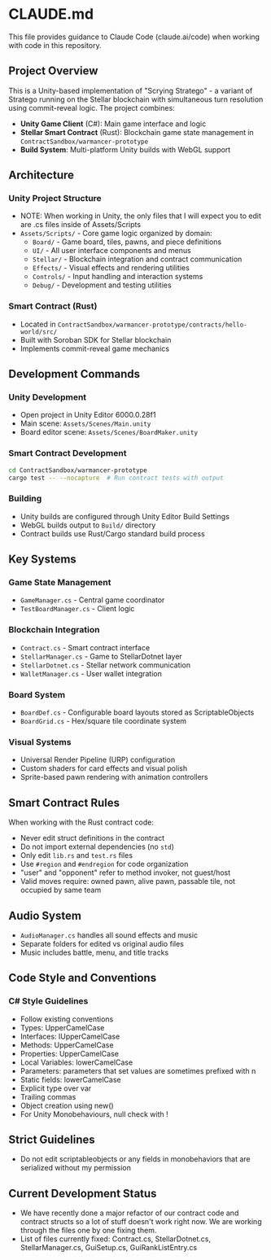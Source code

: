 # CLAUDE.md

This file provides guidance to Claude Code (claude.ai/code) when working with code in this repository.

## Project Overview

This is a Unity-based implementation of "Scrying Stratego" - a variant of Stratego running on the Stellar blockchain with simultaneous turn resolution using commit-reveal logic. The project combines:

- **Unity Game Client** (C#): Main game interface and logic
- **Stellar Smart Contract** (Rust): Blockchain game state management in `ContractSandbox/warmancer-prototype`
- **Build System**: Multi-platform Unity builds with WebGL support

## Architecture

### Unity Project Structure
- NOTE: When working in Unity, the only files that I will expect you to edit are .cs files inside of Assets/Scripts
- `Assets/Scripts/` - Core game logic organized by domain:
	- `Board/` - Game board, tiles, pawns, and piece definitions
	- `UI/` - All user interface components and menus
	- `Stellar/` - Blockchain integration and contract communication
	- `Effects/` - Visual effects and rendering utilities
	- `Controls/` - Input handling and interaction systems
	- `Debug/` - Development and testing utilities

### Smart Contract (Rust)
- Located in `ContractSandbox/warmancer-prototype/contracts/hello-world/src/`
- Built with Soroban SDK for Stellar blockchain
- Implements commit-reveal game mechanics

## Development Commands

### Unity Development
- Open project in Unity Editor 6000.0.28f1
- Main scene: `Assets/Scenes/Main.unity`
- Board editor scene: `Assets/Scenes/BoardMaker.unity`

### Smart Contract Development
```bash
cd ContractSandbox/warmancer-prototype
cargo test -- --nocapture  # Run contract tests with output
```

### Building
- Unity builds are configured through Unity Editor Build Settings
- WebGL builds output to `Build/` directory
- Contract builds use Rust/Cargo standard build process

## Key Systems

### Game State Management
- `GameManager.cs` - Central game coordinator
- `TestBoardManager.cs` - Client logic

### Blockchain Integration
- `Contract.cs` - Smart contract interface
- `StellarManager.cs` - Game to StellarDotnet layer
- `StellarDotnet.cs` - Stellar network communication
- `WalletManager.cs` - User wallet integration

### Board System
- `BoardDef.cs` - Configurable board layouts stored as ScriptableObjects
- `BoardGrid.cs` - Hex/square tile coordinate system

### Visual Systems
- Universal Render Pipeline (URP) configuration
- Custom shaders for card effects and visual polish
- Sprite-based pawn rendering with animation controllers

## Smart Contract Rules

When working with the Rust contract code:
- Never edit struct definitions in the contract
- Do not import external dependencies (no `std`)
- Only edit `lib.rs` and `test.rs` files
- Use `#region` and `#endregion` for code organization
- "user" and "opponent" refer to method invoker, not guest/host
- Valid moves require: owned pawn, alive pawn, passable tile, not occupied by same team

## Audio System
- `AudioManager.cs` handles all sound effects and music
- Separate folders for edited vs original audio files
- Music includes battle, menu, and title tracks

## Code Style and Conventions

### C# Style Guidelines
- Follow existing conventions
- Types: UpperCamelCase
- Interfaces: IUpperCamelCase
- Methods: UpperCamelCase
- Properties: UpperCamelCase
- Local Variables: lowerCamelCase
- Parameters: parameters that set values are sometimes prefixed with n
- Static fields: lowerCamelCase
- Explicit type over var
- Trailing commas
- Object creation using new()
- For Unity Monobehaviours, null check with !

## Strict Guidelines

- Do not edit scriptableobjects or any fields in monobehaviors that are serialized without my permission

## Current Development Status

- We have recently done a major refactor of our contract code and contract structs so a lot of stuff doesn't work right now. We are working through the files one by one fixing them.
- List of files currently fixed: Contract.cs, StellarDotnet.cs, StellarManager.cs, GuiSetup.cs, GuiRankListEntry.cs